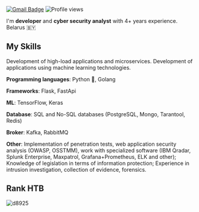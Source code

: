 [![Gmail Badge](https://img.shields.io/badge/-patunutap@gmail.com-c14438?style=flat&logo=Gmail&logoColor=white&link=mailto:patunutap@gmail.com)](mailto:patunutap@gmail.com)
![Profile views](https://gpvc.arturio.dev/crocup)


I'm **developer** and **cyber security analyst** with 4+ years experience. Belarus 🇧🇾
## My Skills
Development of high-load applications and microservices. Development of applications using machine learning technologies.

**Programming languages**: Python 🐍, Golang

**Frameworks**: Flask, FastApi

**ML**: TensorFlow, Keras

**Database**: SQL and No-SQL databases (PostgreSQL, Mongo, Tarantool, Redis)

**Broker**: Kafka, RabbitMQ

**Other**: Implementation of penetration tests, web application security analysis (OWASP, OSSTMM), work with specialized software (IBM Qradar, Splunk Enterprise, Maxpatrol, Grafana+Prometheus, ELK and other);
Knowledge of legislation in terms of information protection;
Experience in intrusion investigation, collection of evidence, forensics.
## Rank HTB
<p align="center"></p>


![d8925](https://www.hackthebox.eu/badge/image/337419)
